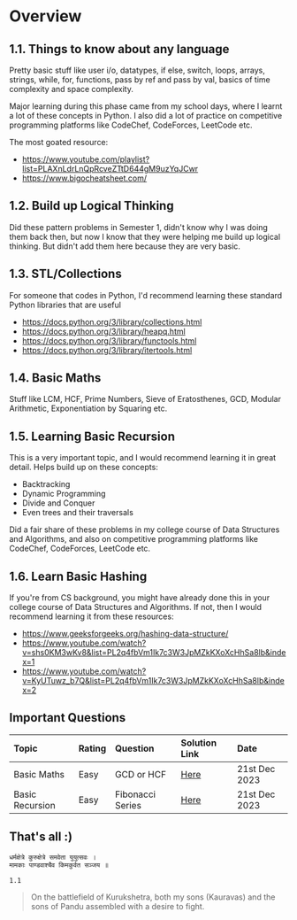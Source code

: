 # Overview

## 1.1. Things to know about any language

Pretty basic stuff like user i/o, datatypes, if else, switch, loops, arrays, strings, while, for, functions, pass by ref and pass by val, basics of time complexity and space complexity.

Major learning during this phase came from my school days, where I learnt a lot of these concepts in Python. I also did a lot of practice on competitive programming platforms like CodeChef, CodeForces, LeetCode etc.

The most goated resource:

- https://www.youtube.com/playlist?list=PLAXnLdrLnQpRcveZTtD644gM9uzYqJCwr
- https://www.bigocheatsheet.com/

## 1.2. Build up Logical Thinking

Did these pattern problems in Semester 1, didn't know why I was doing them back then, but now I know that they were helping me build up logical thinking. But didn't add them here because they are very basic.

## 1.3. STL/Collections

For someone that codes in Python, I'd recommend learning these standard Python libraries that are useful

- https://docs.python.org/3/library/collections.html
- https://docs.python.org/3/library/heapq.html
- https://docs.python.org/3/library/functools.html
- https://docs.python.org/3/library/itertools.html

## 1.4. Basic Maths

Stuff like LCM, HCF, Prime Numbers, Sieve of Eratosthenes, GCD, Modular Arithmetic, Exponentiation by Squaring etc.

## 1.5. Learning Basic Recursion

This is a very important topic, and I would recommend learning it in great detail. Helps build up on these concepts:

- Backtracking
- Dynamic Programming
- Divide and Conquer
- Even trees and their traversals

Did a fair share of these problems in my college course of Data Structures and Algorithms, and also on competitive programming platforms like CodeChef, CodeForces, LeetCode etc.

## 1.6. Learn Basic Hashing

If you're from CS background, you might have already done this in your college course of Data Structures and Algorithms. If not, then I would recommend learning it from these resources:

- https://www.geeksforgeeks.org/hashing-data-structure/
- https://www.youtube.com/watch?v=shs0KM3wKv8&list=PL2q4fbVm1Ik7c3W3JpMZkKXoXcHhSa8lb&index=1
- https://www.youtube.com/watch?v=KyUTuwz_b7Q&list=PL2q4fbVm1Ik7c3W3JpMZkKXoXcHhSa8lb&index=2

## Important Questions

| Topic           | Rating | Question         | Solution Link                                          | Date          |
| :-------------- | :----- | :--------------- | :----------------------------------------------------- | :------------ |
| Basic Maths     | Easy   | GCD or HCF       | [Here](./1.4.%20KnowBasicMaths/4.%20GCDorHCF.py)       | 21st Dec 2023 |
| Basic Recursion | Easy   | Fibonacci Series | [Here](./1.5.%20LearnBasicRecursion/8.%20Fibonacci.py) | 21st Dec 2023 |

## That's all :)

```plaintext
धर्मक्षेत्रे कुरुक्षेत्रे समवेता युयुत्सवः ।
मामकाः पाण्डवाश्चैव किमकुर्वत सञ्जय ॥

1.1
```

> On the battlefield of Kurukshetra, both my sons (Kauravas) and the sons of Pandu assembled with a desire to fight.
